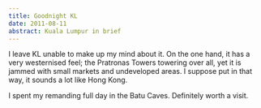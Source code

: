```yaml
---
title: Goodnight KL
date: 2011-08-11
abstract: Kuala Lumpur in brief
---
```


I leave KL unable to make up my mind about it. On the one hand, it has a very
westernised feel; the Pratronas Towers towering over all, yet it is jammed with
small markets and undeveloped areas. I suppose put in that way, it sounds a lot
like Hong Kong.

I spent my remanding full day in the Batu Caves. Definitely worth a visit.
